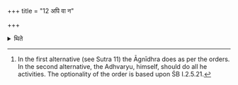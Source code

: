 +++
title = "12 अपि वा न"

+++

<details><summary>थिते</summary>

12. Or, rather, he should not utter the order.[^1]  

[^1]: In the first alternative (see Sutra 11) the Āgnīdhra does as per the orders. In the second alternative, the Adhvaryu, himself, should do all he activities. The optionality of the order is based upon ŚB I.2.5.21.
</details>
